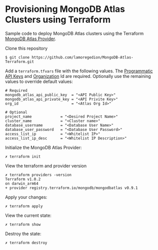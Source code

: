 # Provisioning MongoDB Atlas Clusters using Terraform
Sample code to deploy MongoDB Atlas clusters using the Terraform [MongoDB Atlas Provider](https://www.terraform.io/docs/providers/mongodbatlas/index.html).

Clone this repository
```
$ git clone https://github.com/lamoregedion/MongoDB-Atlas-Terraform.git
```

Add a `terraform.tfvars` file with the following values. The [Programmatic API Keys](https://docs.atlas.mongodb.com/configure-api-access/#programmatic-api-keys) and [Organization](https://docs.atlas.mongodb.com/tutorial/manage-organizations/) Id are required. Optionally use the remaining values to override default values:
```
# Required 
mongodb_atlas_api_public_key  = "<API Public Key>"
mongodb_atlas_api_private_key = "<API Privite Key>"
org_id                        = "<Atlas Org Id>"

# Optional
project_name             = "<Desired Project Name>"
cluster_name	         = "<Cluster name>"
database_username        = "<Database User Name>"
database_user_password   = "<Database User Password>"
access_list_ip           = "<Whitelist IP>"
access_list_ip_desc      = "<Whitelist IP Description>"
```

Initialize the MongoDB Atlas Provider:
```
✗ terraform init
```

View the terraform and provider version
```
✗ terraform providers -version
Terraform v1.0.2
on darwin_arm64
+ provider registry.terraform.io/mongodb/mongodbatlas v0.9.1
```

Apply your changes:
```
✗ terraform apply
```

View the current state:
```
✗ terraform show
```

Destroy the state:
```
✗ terraform destroy
```
